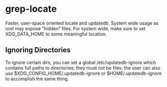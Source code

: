 grep-locate
===========

Faster, user-space oriented locate and updatedb.
System wide usage as root may expose "hidden" files.
For system wide, make sure to set XDG_DATA_HOME to some meaningful
location.

Ignoring Directories
---------------------

To ignore certain dirs, you can set a global /etc/updatedb-ignore
which contains full paths to directories; they must not be files.
the user can also use \$XDG_CONFIG_HOME/.updatedb-ignore or
\$HOME/.updatedb-ignore to accomplish the same thing.
